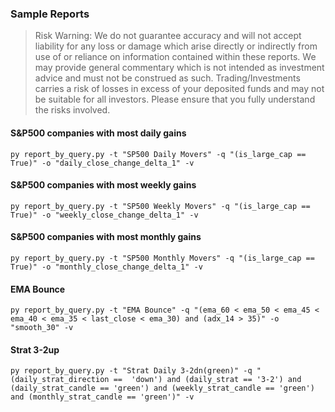 ### Sample Reports

> Risk Warning: We do not guarantee accuracy and will not accept liability for any loss or damage which arise directly or indirectly from use of or reliance on information contained within these reports. We may provide general commentary which is not intended as investment advice and must not be construed as such. Trading/Investments carries a risk of losses in excess of your deposited funds and may not be suitable for all investors. Please ensure that you fully understand the risks involved.
 
#### S&P500 companies with most daily gains

```shell
py report_by_query.py -t "SP500 Daily Movers" -q "(is_large_cap == True)" -o "daily_close_change_delta_1" -v
```

#### S&P500 companies with most weekly gains

```shell
py report_by_query.py -t "SP500 Weekly Movers" -q "(is_large_cap == True)" -o "weekly_close_change_delta_1" -v
```

#### S&P500 companies with most monthly gains

```shell
py report_by_query.py -t "SP500 Monthly Movers" -q "(is_large_cap == True)" -o "monthly_close_change_delta_1" -v
```

#### EMA Bounce

```shell
py report_by_query.py -t "EMA Bounce" -q "(ema_60 < ema_50 < ema_45 < ema_40 < ema_35 < last_close < ema_30) and (adx_14 > 35)" -o "smooth_30" -v
```

#### Strat 3-2up

```shell
py report_by_query.py -t "Strat Daily 3-2dn(green)" -q "(daily_strat_direction ==  'down') and (daily_strat == '3-2') and (daily_strat_candle == 'green') and (weekly_strat_candle == 'green') and (monthly_strat_candle == 'green')" -v
```